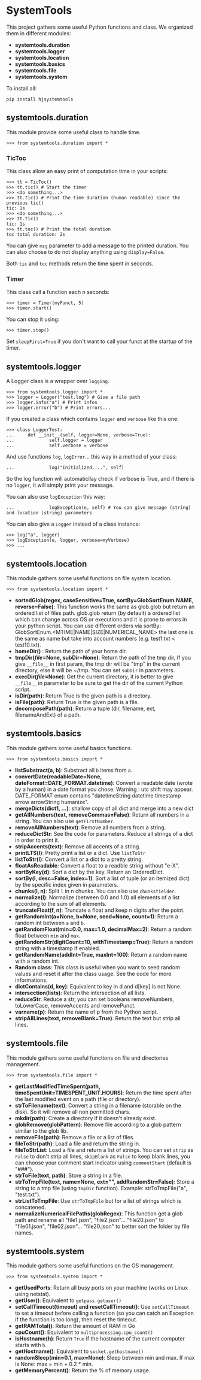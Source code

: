 
# SystemTools

This project gathers some useful Python functions and class. We organized them in different modules:

 * **systemtools.duration**
 * **systemtools.logger**
 * **systemtools.location**
 * **systemtools.basics**
 * **systemtools.file**
 * **systemtools.system**

To install all:

	pip install hjsystemtools

## systemtools.duration

This module provide some useful class to handle time.

	>>> from systemtools.duration import *

### TicToc

This class allow an easy print of computation time in your scripts:

	>>> tt = TicToc()
	>>> tt.tic() # Start the timer
	>>> <do something...>
	>>> tt.tic() # Print the time duration (human readable) since the previous tic()
	tic: 1s
	>>> <do something...>
	>>> tt.tic()
	tic: 1s
	>>> tt.toc() # Print the total duration
	toc total duration: 2s

You can give `msg` parameter to add a message to the printed duration. You can also choose to do not display anything using `display=False`.

Both `tic` and `toc` methods return the time spent in seconds.

### Timer

This class call a function each n seconds:

	>>> timer = Timer(myFunct, 5)
	>>> timer.start()

You can stop it using:

	>>> timer.stop()

Set `sleepFirst=True` if you don't want to call your funct at the startup of the timer.

## systemtools.logger

A Logger class is a wrapper over `logging`.

	>>> from systemtools.logger import *
	>>> logger = Logger("test.log") # Give a file path
	>>> logger.info("a") # Print infos
	>>> logger.error("b") # Print errors...

If you created a class which contains `logger` and `verbose` like this one:

	>>> class LoggerTest:
	...     def __init__(self, logger=None, verbose=True):
	...             self.logger = logger
	...             self.verbose = verbose

And use functions `log`, `logError`... this way in a method of your class:

	...             log("Initialized....", self)

So the log function will automaticllay check if verbose is True, and if there is no `logger`, it will simply print your message.

You can also use `logException` this way:

	...             logException(e, self) # You can give message (string) and location (string) parameters

You can also give a `Logger` instead of a class instance:

	>>> log("a", logger)
	>>> logException(e, logger, verbose=myVerbose)
	>>> ...

## systemtools.location

This module gathers some useful functions on file system location.

	>>> from systemtools.location import *

 * **sortedGlob(regex, caseSensitive=True, sortBy=GlobSortEnum.NAME, reverse=False)**: This function works the same as glob.glob but return an ordered list of files path. glob.glob return (by default) a ordered list which can change across OS or executions and it is prone to errors in your python script. You can use different orders via sortBy: GlobSortEnum.<MTIME|NAME|SIZE|NUMERICAL_NAME> the last one is the same as name but take into account numbers (e.g. test1.txt < test10.txt).
 * **homeDir()** : Return the path of your home dir.
 * **tmpDir(_file_=None, subDir=None)**: Return the path of the tmp dir, If you give `__file__` in first param, the tmp dir will be "tmp" in the current directory, else it will be ~/tmp. You can set `subDir` in parameters.
 * **execDir(_file_=None)**: Get the current directory, it is better to give `__file__` in parameter to be sure to get the dir of the current Python script.
 * **isDir(path)**: Return True is the given path is a directory.
 * **isFile(path)**: Return True is the given path is a file.
 * **decomposePath(path)**: Return a tuple (dir, filename, ext, filenameAndExt) of a path.

## systemtools.basics

This module gathers some useful basics functions.

	>>> from systemtools.basics import *

* **listSubstract(a, b)**: Substract all `b` items from `a`.
* **convertDate(readableDate=None, dateFormat=DATE_FORMAT.datetime)**: Convert a readable date (wrote by a human) in a date format you chose. Warning : utc shift may appear. DATE_FORMAT enum contains "datetimeString datetime timestamp arrow arrowString humanize".
 * **mergeDicts(dict1, ...)**: shallow copy of all dict and merge into a new dict
 * **getAllNumbers(text, removeCommas=False)**: Return all numbers in a string. You can also use `getFirstNumber`.
 * **removeAllNumbers(text)**: Remove all numbers from a string.
 * **reduceDictStr**: See the code for parameters. Reduce all strings of a dict in order to print it.
 * **stripAccents(text)**: Remove all accents of a string.
 * **printLTS(l)**: Pretty print a list or a dict. Use `listToStr`
 * **listToStr(l)**: Convert a list or a dict to a pretty string.
 * **floatAsReadable**: Convert a float to a readble string without "e-X".
 * **sortByKey(d)**: Sort a dict by the key. Return an OrderedDict.
 * **sortBy(l, desc=False, index=1)**: Sort a list of tuple (or an itemized dict) by the specific index given in parameters.
 * **chunks(l, n)**: Split `l` in n chunks. You can also use `chunksYielder`.
 * **normalize(l)**: Normalize (between 0.0 and 1.0) all elements of a list according to the sum of all elements.
 * **truncateFloat(f, n)**: Truncate a float and keep n digits after the point.
 * **getRandomInt(a=None, b=None, seed=None, count=1)**: Return a random int between `a` and `b`.
 * **getRandomFloat(min=0.0, max=1.0, decimalMax=2)**: Return a random float between `min` and `max`.
 * **getRandomStr(digitCount=10, withTimestamp=True)**: Return a random string with a timestamp if enabled.
 * **getRandomName(addInt=True, maxInt=100)**: Return a random name with a random int.
 * **Random class**: This class is useful when you want to seed random values and reset it after the class usage. See the code for more informations.
 * **dictContains(d, key)**: Equivalent to key in d and d[key] is not None.
 * **intersection(lists)**: Return the intersection of all lists.
 * **reduceStr**: Reduce a str, you can set booleans removeNumbers, toLowerCase, removeAccents and removePunct.
 * **varname(p)**: Return the name of p from the Python script.
 * **stripAllLines(text, removeBlank=True)**: Return the text but strip all lines.


## systemtools.file

This module gathers some useful functions on file and directories management.

	>>> from systemtools.file import *

* **getLastModifiedTimeSpent(path, timeSpentUnit=TIMESPENT_UNIT.HOURS)**: Return the time spent after the last modified event on a path (file or directory).
* **strToFilename(text)**: Convert a string in a filename (storable on the disk). So it will remove all non permitted chars.
* **mkdir(path)**: Create a directory if it doesn't already exist.
* **globRemove(globPattern)**: Remove file according to a glob pattern similar to the glob lib.
* **removeFile(path)**: Remove a file or a list of files.
* **fileToStr(path)**: Load a file and return the string in.
* **fileToStrList**: Load a file and return a list of strings. You can set `strip` as `False` to don't strip all lines, `skipBlank` as `False` to keep blank lines, you can choose your comment start indicator using `commentStart` (default is "###").
* **strToFile(text, path)**: Store a string in a file.
* **strToTmpFile(text, name=None, ext="", addRandomStr=False)**: Store a string to a tmp file (using `tmpDir` function). Example: strToTmpFile("a", "test.txt").
* **strListToTmpFile**: Use `strToTmpFile` but for a list of strings which is concatened.
* **normalizeNumericalFilePaths(globRegex)**: This function get a glob path and rename all "file1.json", "file2.json"... "file20.json" to "file01.json", "file02.json"... "file20.json" to better sort the folder by file names.

## systemtools.system

This module gathers some useful functions on the OS management.

	>>> from systemtools.system import *

 * **getUsedPorts**: Return all busy ports on your machine (works on Linux using netstat).
 * **getUser()**: Equivalent to `getpass.getuser()`
 * **setCallTimeout(timeout) and resetCallTimeout()**: Use `setCallTimeout` to set a timeout before calling a function (so you can catch an Exception if the function is too long), then reset the timeout.
 * **getRAMTotal()**: Return the amount of RAM in Go
 * **cpuCount()**: Equivalent to `multiprocessing.cpu_count()`
 * **isHostname(h)**: Return `True` if the hostname of the current computer starts with `h`.
 * **getHostname()**: Equivalent to `socket.gethostname()`
 * **randomSleep(min=0.1, max=None)**: Sleep between min and max. If max is None: max = min + 0.2 * min.
 * **getMemoryPercent()**: Return the % of memory usage.